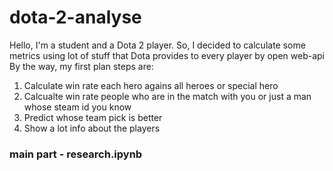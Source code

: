 # dota-2-analyse

Hello, I'm a student and a Dota 2 player.
So, I decided to calculate some metrics using lot of stuff that Dota provides to every player by open web-api
By the way, my first plan steps are:
  1. Calculate win rate each hero agains all heroes or special hero
  2. Calcualte win rate people who are in the match with you or just a man whose steam id you know
  3. Predict whose team pick is better
  4. Show a lot info about the players

###  main part - research.ipynb
